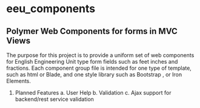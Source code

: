 # eeu_components
## Polymer Web Components for forms in MVC Views 

The purpose for this project is to provide a uniform set of web components for English Engineering Unit type form fields such as feet
 inches and fractions. Each component group file is intended for one type of template, such as html or Blade, and one style library such
 as Bootstrap , or Iron Elements.
 
1. Planned Features
 a. User Help
 b. Validation
 c. Ajax support for backend/rest service validation
 
